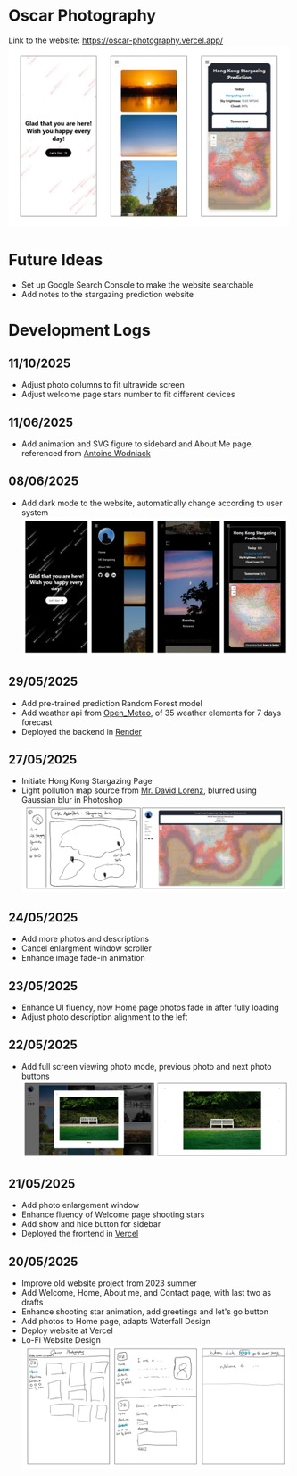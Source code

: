# Oscar Photography

Link to the website: https://oscar-photography.vercel.app/
![HiFi Website Design](public/images/hifi_web.jpg)

# Future Ideas

- Set up Google Search Console to make the website searchable
- Add notes to the stargazing prediction website

# Development Logs

## 11/10/2025

- Adjust photo columns to fit ultrawide screen
- Adjust welcome page stars number to fit different devices

## 11/06/2025

- Add animation and SVG figure to sidebard and About Me page, referenced from [Antoine Wodniack](https://codepen.io/wodniack/pen/abyoKEa)

## 08/06/2025

- Add dark mode to the website, automatically change according to user system
  ![dark mode](public/images/dark_mode.jpg)

## 29/05/2025

- Add pre-trained prediction Random Forest model
- Add weather api from [Open_Meteo](https://open-meteo.com/), of 35 weather elements for 7 days forecast
- Deployed the backend in [Render](https://render.com/)

## 27/05/2025

- Initiate Hong Kong Stargazing Page
- Light pollution map source from [Mr. David Lorenz](https://djlorenz.github.io/astronomy/lp/), blurred using Gaussian blur in Photoshop
  ![HK Stargazing lofi hifi](public/images/hkstar_lofi_hifi.jpg)

## 24/05/2025

- Add more photos and descriptions
- Cancel enlargment window scroller
- Enhance image fade-in animation

## 23/05/2025

- Enhance UI fluency, now Home page photos fade in after fully loading
- Adjust photo description alignment to the left

## 22/05/2025

- Add full screen viewing photo mode, previous photo and next photo buttons
  ![LoFi Website Design](public/images/photo_viewing_windows.jpg)

## 21/05/2025

- Add photo enlargement window
- Enhance fluency of Welcome page shooting stars
- Add show and hide button for sidebar
- Deployed the frontend in [Vercel](https://vercel.com/)

## 20/05/2025

- Improve old website project from 2023 summer
- Add Welcome, Home, About me, and Contact page, with last two as drafts
- Enhance shooting star animation, add greetings and let's go button
- Add photos to Home page, adapts Waterfall Design
- Deploy website at Vercel
- Lo-Fi Website Design
  ![LoFi Website Design](public/images/lofi_web.jpg)
